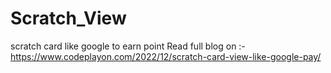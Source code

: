 # Scratch_View
scratch card like google to earn point 
Read full blog on :- https://www.codeplayon.com/2022/12/scratch-card-view-like-google-pay/
